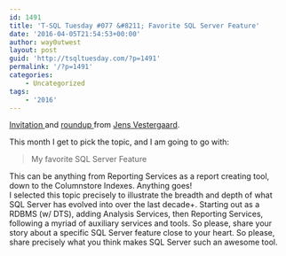 ```yaml
---
id: 1491
title: 'T-SQL Tuesday #077 &#8211; Favorite SQL Server Feature'
date: '2016-04-05T21:54:53+00:00'
author: way0utwest
layout: post
guid: 'http://tsqltuesday.com/?p=1491'
permalink: '/?p=1491'
categories:
    - Uncategorized
tags:
    - '2016'
---
```


[Invitation ](http://t-sql.dk/?p=1492)and [roundup ](http://t-sql.dk/?p=1584)from [Jens Vestergaard](http://t-sql.dk/?author=1).

This month I get to pick the topic, and I am going to go with:

> My favorite SQL Server Feature

This can be anything from Reporting Services as a report creating tool, down to the Columnstore Indexes. Anything goes!  
I selected this topic precisely to illustrate the breadth and depth of what SQL Server has evolved into over the last decade+. Starting out as a RDBMS (w/ DTS), adding Analysis Services, then Reporting Services, following a myriad of auxiliary services and tools. So please, share your story about a specific SQL Server feature close to your heart. So please, share precisely what you think makes SQL Server such an awesome tool.